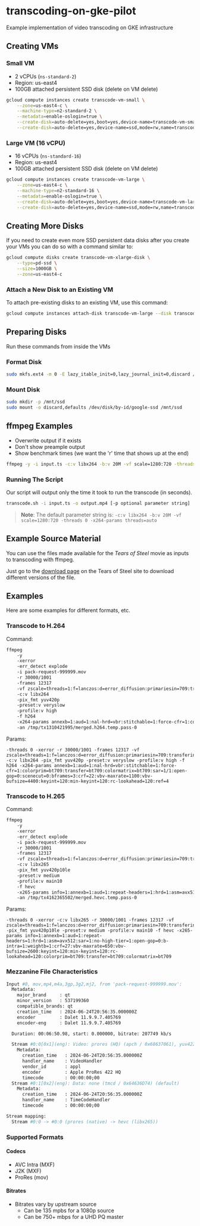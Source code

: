 # transcoding-on-gke-pilot
Example implementation of video transcoding on GKE infrastructure

## Creating VMs

### Small VM
- 2 vCPUs (`ns-standard-2`)
- Region: us-east4
- 100GB attached persistent SSD disk (delete on VM delete)

```bash
gcloud compute instances create transcode-vm-small \
    --zone=us-east4-c \
    --machine-type=n2-standard-2 \
    --metadata=enable-oslogin=true \
    --create-disk=auto-delete=yes,boot=yes,device-name=transcode-vm-small,image=projects/debian-cloud/global/images/debian-12-bookworm-v20240617,mode=rw,size=10,type=projects/transcoding-on-gke-pilot/zones/us-east4-c/diskTypes/pd-balanced \
    --create-disk=auto-delete=yes,device-name=ssd,mode=rw,name=transcode-vm-small-disk,size=100,type=projects/transcoding-on-gke-pilot/zones/us-east4-c/diskTypes/pd-ssd 
```

### Large VM (16 vCPU)
- 16 vCPUs (`ns-standard-16`)
- Region: us-east4
- 100GB attached persistent SSD disk (delete on VM delete)

```bash
gcloud compute instances create transcode-vm-large \
    --zone=us-east4-c \
    --machine-type=n2-standard-16 \
    --metadata=enable-oslogin=true \
    --create-disk=auto-delete=yes,boot=yes,device-name=transcode-vm-large,image=projects/debian-cloud/global/images/debian-12-bookworm-v20240617,mode=rw,size=10,type=projects/transcoding-on-gke-pilot/zones/us-east4-c/diskTypes/pd-balanced \
    --create-disk=auto-delete=yes,device-name=ssd,mode=rw,name=transcode-vm-large-disk,size=100,type=projects/transcoding-on-gke-pilot/zones/us-east4-c/diskTypes/pd-ssd
```

## Creating More Disks

If you need to create even more SSD persistent data disks after you create your VMs you can do so with a command similar to:

```bash
gcloud compute disks create transcode-vm-xlarge-disk \
    --type=pd-ssd \
    --size=1000GB \
    --zone=us-east4-c
```

### Attach a New Disk to an Existing VM

To attach pre-existing disks to an existing VM, use this command:

```bash
gcloud compute instances attach-disk transcode-vm-large --disk transcode-vm-xlarge-disk --zone us-east4-c
```

## Preparing Disks
Run these commands from inside the VMs

### Format Disk
```bash
sudo mkfs.ext4 -m 0 -E lazy_itable_init=0,lazy_journal_init=0,discard /dev/disk/by-id/google-ssd
```

### Mount Disk
```bash
sudo mkdir -p /mnt/ssd
sudo mount -o discard,defaults /dev/disk/by-id/google-ssd /mnt/ssd
```

## ffmpeg Examples

- Overwrite output if it exists
- Don't show preample output
- Show benchmark times (we want the 'r' time that shows up at the end)

```bash
ffmpeg -y -i input.ts -c:v libx264 -b:v 20M -vf scale=1280:720 -threads 0 -x264-params threads=auto -benchmark output.mp4
```

### Running The Script

Our script will output only the time it took to run the transcode (in seconds).

```bash
transcode.sh -i input.ts -o output.mp4 [-p optional parameter string]
```
> **Note**: The default parameter string is: `-c:v libx264 -b:v 20M -vf scale=1280:720 -threads 0 -x264-params threads=auto`

## Example Source Material

You can use the files made available for the *Tears of Steel* movie as inputs to transcoding with ffmpeg.

Just go to the [download page](https://mango.blender.org/download) on the Tears of Steel site to download different versions of the file.

## Examples

Here are some examples for different formats, etc.

### Transcode to H.264

Command:
```bash
ffmpeg
    -y
    -xerror
    -err_detect explode
    -i pack-request-999999.mov
    -r 30000/1001
    -frames 12317
    -vf zscale=threads=1:f=lanczos:d=error_diffusion:primariesin=709:transferin=709:matrixin=709:primaries=709:matrix=709:transfer=709:range=tv:w=640:h=360,setsar=1
    -c:v libx264
    -pix_fmt yuv420p
    -preset:v veryslow
    -profile:v high
    -f h264
    -x264-params annexb=1:aud=1:nal-hrd=vbr:stitchable=1:force-cfr=1:colorprim=bt709:transfer=bt709:colormatrix=bt709:sar=1/1:open-gop=0:scenecut=0:bframes=3:crf=22:vbv-maxrate=1100:vbv-bufsize=4400:keyint=120:min-keyint=120:rc-lookahead=120:ref=4
    -an /tmp/tx1310421995/merged.h264.temp.pass-0
```

Params:
```
-threads 0 -xerror -r 30000/1001 -frames 12317 -vf zscale=threads=1:f=lanczos:d=error_diffusion:primariesin=709:transferin=709:matrixin=709:primaries=709:matrix=709:transfer=709:range=tv:w=640:h=360,setsar=1 -c:v libx264 -pix_fmt yuv420p -preset:v veryslow -profile:v high -f h264 -x264-params annexb=1:aud=1:nal-hrd=vbr:stitchable=1:force-cfr=1:colorprim=bt709:transfer=bt709:colormatrix=bt709:sar=1/1:open-gop=0:scenecut=0:bframes=3:crf=22:vbv-maxrate=1100:vbv-bufsize=4400:keyint=120:min-keyint=120:rc-lookahead=120:ref=4
```

### Transcode to H.265

Command: 
```bash
ffmpeg
    -y
    -xerror
    -err_detect explode
    -i pack-request-999999.mov
    -r 30000/1001
    -frames 12317
    -vf zscale=threads=1:f=lanczos:d=error_diffusion:primariesin=709:transferin=709:matrixin=709:primaries=709:matrix=709:transfer=709:range=tv:w=576:h=324,setsar=1
    -c:v libx265
    -pix_fmt yuv420p10le
    -preset:v medium
    -profile:v main10
    -f hevc
    -x265-params info=1:annexb=1:aud=1:repeat-headers=1:hrd=1:asm=avx512:sar=1:no-high-tier=1:open-gop=0:b-intra=1:weightb=1:crf=27:vbv-maxrate=650:vbv-bufsize=2600:keyint=120:min-keyint=120:rc-lookahead=120:colorprim=bt709:transfer=bt709:colormatrix=bt709
    -an /tmp/tx4162365502/merged.hevc.temp.pass-0
```

Params:
```
-threads 0 -xerror -c:v libx265 -r 30000/1001 -frames 12317 -vf zscale=threads=1:f=lanczos:d=error_diffusion:primariesin=709:transferin=709:matrixin=709:primaries=709:matrix=709:transfer=709:range=tv:w=576:h=324,setsar=1 -pix_fmt yuv420p10le -preset:v medium -profile:v main10 -f hevc -x265-params info=1:annexb=1:aud=1:repeat-headers=1:hrd=1:asm=avx512:sar=1:no-high-tier=1:open-gop=0:b-intra=1:weightb=1:crf=27:vbv-maxrate=650:vbv-bufsize=2600:keyint=120:min-keyint=120:rc-lookahead=120:colorprim=bt709:transfer=bt709:colormatrix=bt709
```

### Mezzanine File Characteristics

```bash
Input #0, mov,mp4,m4a,3gp,3g2,mj2, from 'pack-request-999999.mov':
  Metadata:
    major_brand     : qt  
    minor_version   : 537199360
    compatible_brands: qt  
    creation_time   : 2024-06-24T20:56:35.000000Z
    encoder         : Dalet 11.9.9.7.405769
    encoder-eng     : Dalet 11.9.9.7.405769

  Duration: 00:06:50.98, start: 0.000000, bitrate: 207749 kb/s

  Stream #0:0[0x1](eng): Video: prores (HQ) (apch / 0x68637061), yuv422p10le(bt709, progressive), 1920x1080, 207748 kb/s, SAR 1:1 DAR 16:9, 29.97 fps, 29.97 tbr, 30k tbn (default)
    Metadata:
      creation_time   : 2024-06-24T20:56:35.000000Z
      handler_name    : VideoHandler
      vendor_id       : appl
      encoder         : Apple ProRes 422 HQ
      timecode        : 00:00:00;00
  Stream #0:1[0x2](eng): Data: none (tmcd / 0x64636D74) (default)
    Metadata:
      creation_time   : 2024-06-24T20:56:35.000000Z
      handler_name    : TimeCodeHandler
      timecode        : 00:00:00;00

Stream mapping:
  Stream #0:0 -> #0:0 (prores (native) -> hevc (libx265))
```

### Supported Formats

#### Codecs
- AVC Intra (MXF)
- J2K (MXF)
- ProRes (mov)

#### Bitrates
- Bitrates vary by upstream source 
    - Can be 135 mpbs for a 1080p source
    - Can be 750+ mbps for a UHD PQ master


